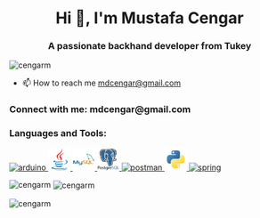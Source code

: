 <h1 align="center">Hi 👋, I'm Mustafa Cengar</h1>
<h3 align="center">A passionate backhand developer from Tukey</h3>

<p align="left"> <img src="https://komarev.com/ghpvc/?username=cengarm&label=Profile%20views&color=0e75b6&style=flat" alt="cengarm" /> </p>

- 📫 How to reach me mdcengar@gmail.com

<h3 align="left">Connect with me: mdcengar@gmail.com</h3>
<p align="left">
</p>

<h3 align="left">Languages and Tools:</h3>
<p align="left"> <a href="https://www.arduino.cc/" target="_blank" rel="noreferrer"> <img src="https://cdn.worldvectorlogo.com/logos/arduino-1.svg" alt="arduino" width="40" height="40"/> </a> <a href="https://www.java.com" target="_blank" rel="noreferrer"> <img src="https://raw.githubusercontent.com/devicons/devicon/master/icons/java/java-original.svg" alt="java" width="40" height="40"/> </a> <a href="https://www.mysql.com/" target="_blank" rel="noreferrer"> <img src="https://raw.githubusercontent.com/devicons/devicon/master/icons/mysql/mysql-original-wordmark.svg" alt="mysql" width="40" height="40"/> </a> <a href="https://www.postgresql.org" target="_blank" rel="noreferrer"> <img src="https://raw.githubusercontent.com/devicons/devicon/master/icons/postgresql/postgresql-original-wordmark.svg" alt="postgresql" width="40" height="40"/> </a> <a href="https://postman.com" target="_blank" rel="noreferrer"> <img src="https://www.vectorlogo.zone/logos/getpostman/getpostman-icon.svg" alt="postman" width="40" height="40"/> </a> <a href="https://www.python.org" target="_blank" rel="noreferrer"> <img src="https://raw.githubusercontent.com/devicons/devicon/master/icons/python/python-original.svg" alt="python" width="40" height="40"/> </a> <a href="https://spring.io/" target="_blank" rel="noreferrer"> <img src="https://www.vectorlogo.zone/logos/springio/springio-icon.svg" alt="spring" width="40" height="40"/> </a> </p>

<p><img align="left" src="https://github-readme-stats.vercel.app/api/top-langs?username=cengarm&show_icons=true&locale=en&layout=compact" alt="cengarm" /></p>

<p>&nbsp;<img align="center" src="https://github-readme-stats.vercel.app/api?username=cengarm&show_icons=true&locale=en" alt="cengarm" /></p>

<p><img align="center" src="https://github-readme-streak-stats.herokuapp.com/?user=cengarm&" alt="cengarm" /></p>
